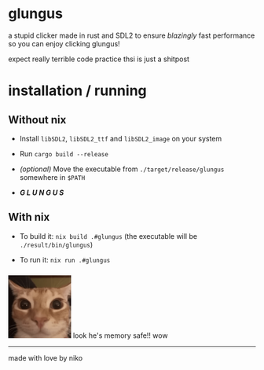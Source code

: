 # glungus
a stupid clicker made in rust and SDL2 to ensure *blazingly* fast performance so you can enjoy clicking glungus!

expect really terrible code practice thsi is just a shitpost

# installation / running

## Without nix

* Install `libSDL2`, `libSDL2_ttf` and `libSDL2_image` on your system

* Run `cargo build --release`

* _(optional)_ Move the executable from `./target/release/glungus` somewhere in `$PATH`

* ***G L U N G U S***

## With nix

* To build it: `nix build .#glungus` (the executable will be `./result/bin/glungus`)

* To run it: `nix run .#glungus`

### 
![glungus](/assets/glungus.png)
look he's memory safe!! wow

---
made with love by niko
